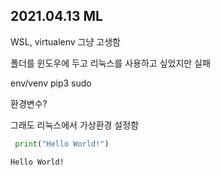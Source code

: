  2021.04.13 ML
---
WSL, virtualenv  그냥 고생함

폴더를 윈도우에 두고 리눅스를 사용하고 싶었지만 실패

env/venv
pip3
sudo

환경변수?

그래도 리눅스에서 가상환경 설정함

```python
 print("Hello World!")
```

    Hello World!


